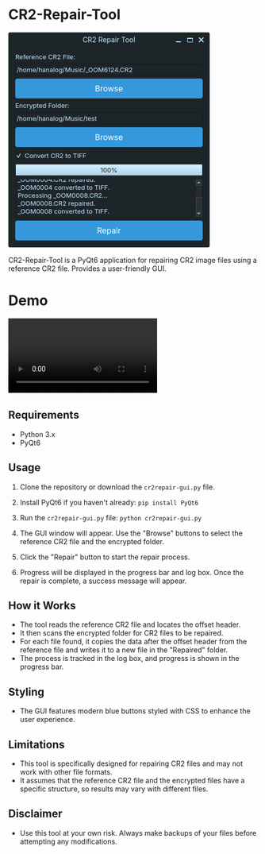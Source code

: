 # CR2-Repair-Tool

![image](https://github.com/DRCRecoveryData/CR2-Repair-Tool/blob/main/Images/Screenshot%20from%202024-04-29%2016-33-33.png)

CR2-Repair-Tool is a PyQt6 application for repairing CR2 image files using a reference CR2 file. Provides a user-friendly GUI.

# Demo

![Watch the video](https://github.com/DRCRecoveryData/CR2-Repair-Tool/blob/main/Images/Screencast%20from%202024-04-29%2016-27-41.webm)

## Requirements

- Python 3.x
- PyQt6

## Usage

1. Clone the repository or download the `cr2repair-gui.py` file.
2. Install PyQt6 if you haven't already:
```pip install PyQt6```

4. Run the `cr2repair-gui.py` file:
```python cr2repair-gui.py```
5. The GUI window will appear. Use the "Browse" buttons to select the reference CR2 file and the encrypted folder.
6. Click the "Repair" button to start the repair process.
7. Progress will be displayed in the progress bar and log box. Once the repair is complete, a success message will appear.

## How it Works

- The tool reads the reference CR2 file and locates the offset header.
- It then scans the encrypted folder for CR2 files to be repaired.
- For each file found, it copies the data after the offset header from the reference file and writes it to a new file in the "Repaired" folder.
- The process is tracked in the log box, and progress is shown in the progress bar.

## Styling

- The GUI features modern blue buttons styled with CSS to enhance the user experience.

## Limitations

- This tool is specifically designed for repairing CR2 files and may not work with other file formats.
- It assumes that the reference CR2 file and the encrypted files have a specific structure, so results may vary with different files.

## Disclaimer

- Use this tool at your own risk. Always make backups of your files before attempting any modifications.


